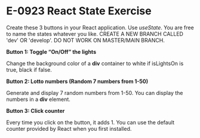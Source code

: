 # E-0923 React State Exercise

Create these 3 buttons in your React application. Use *useState*. You are free to name the states whatever you like. CREATE A NEW BRANCH CALLED 'dev' OR 'develop'. DO NOT WORK ON MASTER/MAIN BRANCH.

**Button 1: Toggle “On/Off” the lights**

Change the background color of a **div** container to white if isLightsOn is true, black if false.

**Button 2: Lotto numbers (Random 7 numbers from 1-50)**

Generate and display 7 random numbers from 1-50. You can display the numbers in a **div** element.

**Button 3: Click counter**

Every time you click on the button, it adds 1. You can use the default counter provided by React when you first installed.
